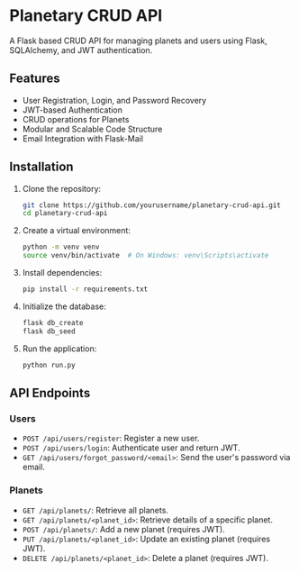 # Planetary CRUD API

A Flask based CRUD API for managing planets and users using Flask, SQLAlchemy, and JWT authentication.

## Features
- User Registration, Login, and Password Recovery
- JWT-based Authentication
- CRUD operations for Planets
- Modular and Scalable Code Structure
- Email Integration with Flask-Mail

## Installation

1. Clone the repository:
    ```bash
    git clone https://github.com/yourusername/planetary-crud-api.git
    cd planetary-crud-api
    ```

2. Create a virtual environment:
    ```bash
    python -m venv venv
    source venv/bin/activate  # On Windows: venv\Scripts\activate
    ```

3. Install dependencies:
    ```bash
    pip install -r requirements.txt
    ```

4. Initialize the database:
    ```bash
    flask db_create
    flask db_seed
    ```

5. Run the application:
    ```bash
    python run.py
    ```

## API Endpoints

### Users
- `POST /api/users/register`: Register a new user.
- `POST /api/users/login`: Authenticate user and return JWT.
- `GET /api/users/forgot_password/<email>`: Send the user's password via email.

### Planets
- `GET /api/planets/`: Retrieve all planets.
- `GET /api/planets/<planet_id>`: Retrieve details of a specific planet.
- `POST /api/planets/`: Add a new planet (requires JWT).
- `PUT /api/planets/<planet_id>`: Update an existing planet (requires JWT).
- `DELETE /api/planets/<planet_id>`: Delete a planet (requires JWT).

